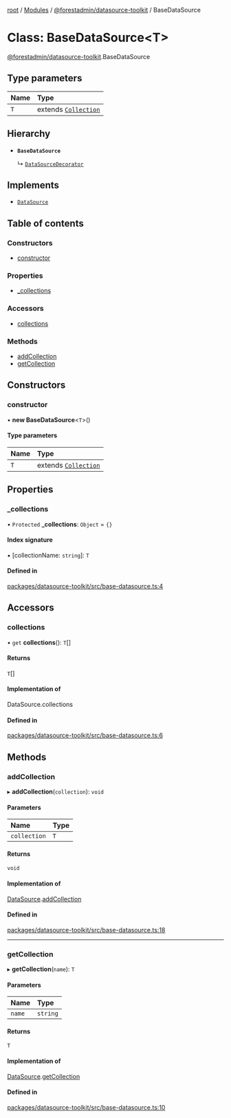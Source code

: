 [root](../README.md) / [Modules](../modules.md) / [@forestadmin/datasource-toolkit](../modules/forestadmin_datasource_toolkit.md) / BaseDataSource

# Class: BaseDataSource<T\>

[@forestadmin/datasource-toolkit](../modules/forestadmin_datasource_toolkit.md).BaseDataSource

## Type parameters

| Name | Type |
| :------ | :------ |
| `T` | extends [`Collection`](../interfaces/forestadmin_datasource_toolkit.Collection.md) |

## Hierarchy

- **`BaseDataSource`**

  ↳ [`DataSourceDecorator`](forestadmin_datasource_toolkit.DataSourceDecorator.md)

## Implements

- [`DataSource`](../interfaces/forestadmin_datasource_toolkit.DataSource.md)

## Table of contents

### Constructors

- [constructor](forestadmin_datasource_toolkit.BaseDataSource.md#constructor)

### Properties

- [\_collections](forestadmin_datasource_toolkit.BaseDataSource.md#_collections)

### Accessors

- [collections](forestadmin_datasource_toolkit.BaseDataSource.md#collections)

### Methods

- [addCollection](forestadmin_datasource_toolkit.BaseDataSource.md#addcollection)
- [getCollection](forestadmin_datasource_toolkit.BaseDataSource.md#getcollection)

## Constructors

### constructor

• **new BaseDataSource**<`T`\>()

#### Type parameters

| Name | Type |
| :------ | :------ |
| `T` | extends [`Collection`](../interfaces/forestadmin_datasource_toolkit.Collection.md) |

## Properties

### \_collections

• `Protected` **\_collections**: `Object` = `{}`

#### Index signature

▪ [collectionName: `string`]: `T`

#### Defined in

[packages/datasource-toolkit/src/base-datasource.ts:4](https://github.com/ForestAdmin/agent-nodejs/blob/ab7dfd8/packages/datasource-toolkit/src/base-datasource.ts#L4)

## Accessors

### collections

• `get` **collections**(): `T`[]

#### Returns

`T`[]

#### Implementation of

DataSource.collections

#### Defined in

[packages/datasource-toolkit/src/base-datasource.ts:6](https://github.com/ForestAdmin/agent-nodejs/blob/ab7dfd8/packages/datasource-toolkit/src/base-datasource.ts#L6)

## Methods

### addCollection

▸ **addCollection**(`collection`): `void`

#### Parameters

| Name | Type |
| :------ | :------ |
| `collection` | `T` |

#### Returns

`void`

#### Implementation of

[DataSource](../interfaces/forestadmin_datasource_toolkit.DataSource.md).[addCollection](../interfaces/forestadmin_datasource_toolkit.DataSource.md#addcollection)

#### Defined in

[packages/datasource-toolkit/src/base-datasource.ts:18](https://github.com/ForestAdmin/agent-nodejs/blob/ab7dfd8/packages/datasource-toolkit/src/base-datasource.ts#L18)

___

### getCollection

▸ **getCollection**(`name`): `T`

#### Parameters

| Name | Type |
| :------ | :------ |
| `name` | `string` |

#### Returns

`T`

#### Implementation of

[DataSource](../interfaces/forestadmin_datasource_toolkit.DataSource.md).[getCollection](../interfaces/forestadmin_datasource_toolkit.DataSource.md#getcollection)

#### Defined in

[packages/datasource-toolkit/src/base-datasource.ts:10](https://github.com/ForestAdmin/agent-nodejs/blob/ab7dfd8/packages/datasource-toolkit/src/base-datasource.ts#L10)
